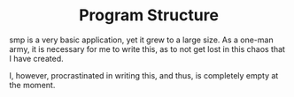 <h1 align="center" style="font-weight: bold">
    Program Structure
</h1>

smp is a very basic application, yet it grew to a large size. As a one-man army, it is necessary for me to write this, as to not get lost in this chaos that I have created.

I, however, procrastinated in writing this, and thus, is completely empty at the moment.

<!-- *The abyss stares back at me, as to coerce this soul of mine into writing this mess.* -->
